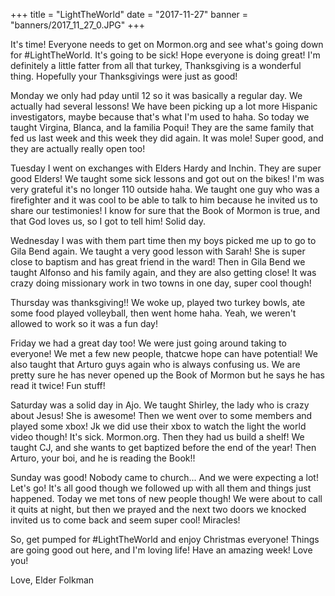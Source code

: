 +++
title = "LightTheWorld"
date = "2017-11-27"
banner = "banners/2017_11_27_0.JPG"
+++

It's time! Everyone needs to get on Mormon.org and see what's going
down for #LightTheWorld. It's going to be sick! Hope everyone is doing
great! I'm definitely a little fatter from all that turkey,
Thanksgiving is a wonderful thing. Hopefully your Thanksgivings were
just as good!

Monday we only had pday until 12 so it was basically a regular day. We
actually had several lessons! We have been picking up a lot more
Hispanic investigators, maybe because that's what I'm used to haha. So
today we taught Virgina, Blanca, and la familia Poqui! They are the
same family that fed us last week and this week they did again. It was
mole! Super good, and they are actually really open too!

Tuesday I went on exchanges with Elders Hardy and Inchin. They are
super good Elders! We taught some sick lessons and got out on the
bikes! I'm was very grateful it's no longer 110 outside haha. We
taught one guy who was a firefighter and it was cool to be able to
talk to him because he invited us to share our testimonies! I know for
sure that the Book of Mormon is true, and that God loves us, so I got
to tell him! Solid day.

Wednesday I was with them part time then my boys picked me up to go to
Gila Bend again. We taught a very good lesson with Sarah! She is super
close to baptism and has great friend in the ward! Then in Gila Bend
we taught Alfonso and his family again, and they are also getting
close! It was crazy doing missionary work in two towns in one day,
super cool though!

Thursday was thanksgiving!! We woke up, played two turkey bowls, ate
some food played volleyball, then went home haha. Yeah, we weren't
allowed to work so it was a fun day!

Friday we had a great day too! We were just going around taking to
everyone! We met a few new people, thatcwe hope can have potential! We
also taught that Arturo guys again who is always confusing us. We are
pretty sure he has never opened up the Book of Mormon but he says he
has read it twice! Fun stuff!

Saturday was a solid day in Ajo. We taught Shirley, the lady who is
crazy about Jesus! She is awesome! Then we went over to some members
and played some xbox! Jk we did use their xbox to watch the light the
world video though! It's sick. Mormon.org. Then they had us build a
shelf! We taught CJ, and she wants to get baptized before the end of
the year! Then Arturo, your boi, and he is reading the Book!!

Sunday was good! Nobody came to church... And we were expecting a lot!
Let's go! It's all good though we followed up with all them and things
just happened. Today we met tons of new people though! We were about
to call it quits at night, but then we prayed and the next two doors
we knocked invited us to come back and seem super cool! Miracles!

So, get pumped for #LightTheWorld and enjoy Christmas everyone! Things
are going good out here, and I'm loving life! Have an amazing week!
Love you!

Love,
Elder Folkman